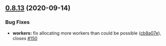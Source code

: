 ## [0.8.13](https://github.com/Rasterkhann/Rasterkhann/compare/v0.8.12...v0.8.13) (2020-09-14)


### Bug Fixes

* **workers:** fix allocating more workers than could be possible ([cb8a07e](https://github.com/Rasterkhann/Rasterkhann/commit/cb8a07eb0542089f3c714228ed8c222588d9f47c)), closes [#150](https://github.com/Rasterkhann/Rasterkhann/issues/150)



